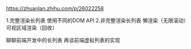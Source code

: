 https://zhuanlan.zhihu.com/p/26022258

1.完整渲染长列表
使用不同的DOM API
2.非完整渲染长列表
懒渲染（无限滚动）
可视区域渲染（回收）


聊聊前端开发中的长列表
再谈前端虚拟列表的实现